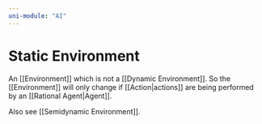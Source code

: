 ```yaml
---
uni-module: "AI"
---
```


# Static Environment

An [[Environment]] which is not a [[Dynamic Environment]]. So the [[Environment]] will only change if [[Action|actions]] are being performed by an [[Rational Agent|Agent]].

Also see [[Semidynamic Environment]].
